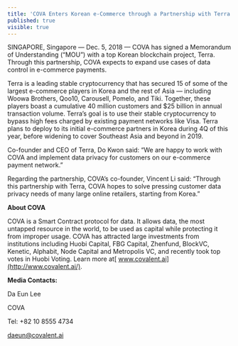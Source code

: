 ```yaml
---
title: 'COVA Enters Korean e-Commerce through a Partnership with Terra'
published: true
visible: true
---
```


SINGAPORE, Singapore — Dec. 5, 2018 — COVA has signed a Memorandum of Understanding (“MOU”) with a top Korean blockchain project, Terra. Through this partnership, COVA expects to expand use cases of data control in e-commerce payments.

Terra is a leading stable cryptocurrency that has secured 15 of some of the largest e-commerce players in Korea and the rest of Asia — including Woowa Brothers, Qoo10, Carousell, Pomelo, and Tiki. Together, these players boast a cumulative 40 million customers and $25 billion in annual transaction volume. Terra’s goal is to use their stable cryptocurrency to bypass high fees charged by existing payment networks like Visa. Terra plans to deploy to its initial e-commerce partners in Korea during 4Q of this year, before widening to cover Southeast Asia and beyond in 2019.

Co-founder and CEO of Terra, Do Kwon said: “We are happy to work with COVA and implement data privacy for customers on our e-commerce payment network.”

Regarding the partnership, COVA’s co-founder, Vincent Li said: “Through this partnership with Terra, COVA hopes to solve pressing customer data privacy needs of many large online retailers, starting from Korea.”

**About COVA**

COVA is a Smart Contract protocol for data. It allows data, the most untapped resource in the world, to be used as capital while protecting it from improper usage. COVA has attracted large investments from institutions including Huobi Capital, FBG Capital, Zhenfund, BlockVC, Kenetic, Alphabit, Node Capital and Metropolis VC, and recently took top votes in Huobi Voting. Learn more at[ www.covalent.ai](http://www.covalent.ai/).

**Media Contacts:**

Da Eun Lee

COVA

Tel: +82 10 8555 4734

daeun@covalent.ai
